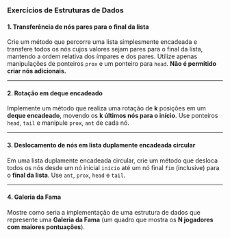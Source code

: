 ### Exercícios de Estruturas de Dados

#### 1. Transferência de nós pares para o final da lista

Crie um método que percorre uma lista simplesmente encadeada e transfere todos os nós cujos valores sejam pares para o final da lista, mantendo a ordem relativa dos ímpares e dos pares. Utilize apenas manipulações de ponteiros `prox` e um ponteiro para `head`. **Não é permitido criar nós adicionais.**

---

#### 2. Rotação em deque encadeado

Implemente um método que realiza uma rotação de **k** posições em um **deque encadeado**, movendo os **k últimos nós para o início**. Use ponteiros `head`, `tail` e manipule `prox`, `ant` de cada nó.

---

#### 3. Deslocamento de nós em lista duplamente encadeada circular

Em uma lista duplamente encadeada circular, crie um método que desloca todos os nós desde um nó inicial `início` até um nó final `fim` (inclusive) para o **final da lista**. Use `ant`, `prox`, `head` e `tail`.

---

#### 4. Galeria da Fama

Mostre como seria a implementação de uma estrutura de dados que represente uma **Galeria da Fama** (um quadro que mostra os **N jogadores com maiores pontuações**).
